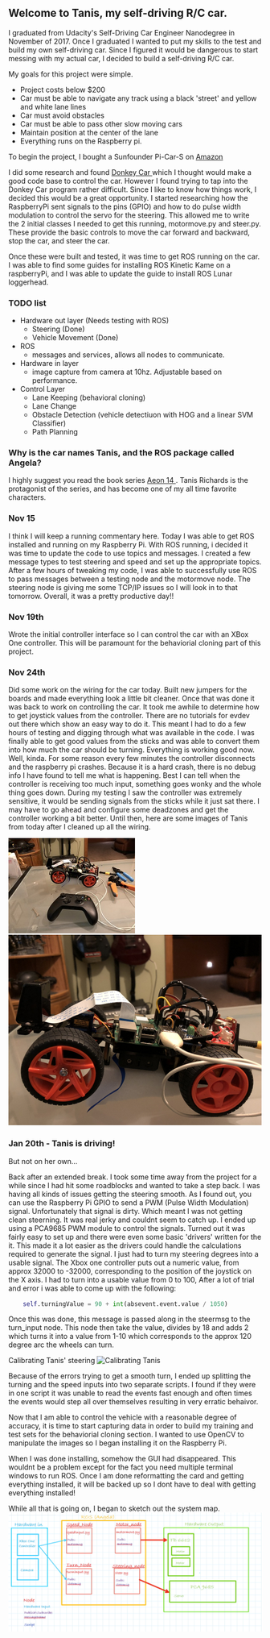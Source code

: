 ## Welcome to Tanis, my self-driving R/C car.

I graduated from Udacity's Self-Driving Car Engineer Nanodegree in November of 2017. Once I graduated I wanted to put my skills to the test and build my own self-driving car.  Since I figured it would be dangerous to start messing with my actual car, I decided to build a self-driving R/C car.  

My goals for this project were simple.  
- Project costs below $200
- Car must be able to navigate any track using a black 'street' and yellow and white lane lines
- Car must avoid obstacles
- Car must be able to pass other slow moving cars
- Maintain position at the center of the lane
- Everything runs on the Raspberry pi.

To begin the project, I bought a Sunfounder Pi-Car-S on [ Amazon ]( https://www.amazon.com/SunFounder-Raspberry-Smart-Robot-Car/dp/B06XYZRBNJ )

I did some research and found [ Donkey Car ]( http://www.donkeycar.com/ ) which I thought would make a good code base to control the car.  However I found trying to tap into the Donkey Car program rather difficult.  Since I like to know how things work, I decided this would be a great opportunity. I started researching how the RaspberryPi sent signals to the pins (GPIO) and how to do pulse width modulation to control the servo for the steering.  This allowed me to write the 2 initial classes I needed to get this running, motormove.py and steer.py.  These provide the basic controls to move the car forward and backward, stop the car, and steer the car.  

Once these were built and tested, it was time to get ROS running on the car.  I was able to find some guides for installing ROS Kinetic Kame on a raspberryPi, and I was able to update the guide to install ROS Lunar loggerhead.

### TODO list
- Hardware out layer (Needs testing with ROS)
    - Steering (Done)
    - Vehicle Movement (Done)
- ROS
    - messages and services, allows all nodes to communicate.
- Hardware in layer 
    - image capture from camera at 10hz.  Adjustable based on performance.
- Control Layer
    - Lane Keeping (behavioral cloning)
    - Lane Change
    - Obstacle Detection (vehicle detectiuon with HOG and a linear SVM Classifier)
    - Path Planning

### Why is the car names Tanis, and the ROS package called Angela?
I highly suggest you read the book series [ Aeon 14 ](http://www.aeon14.com/).  Tanis Richards is the protagonist of the series, and has become one of my all time favorite characters.

### Nov 15
I think I will keep a running commentary here.  Today I was able to get ROS installed and running on my Raspberry Pi. With ROS running, i decided it was time to update the code to use topics and messages.  I created a few message types to test steering and speed and set up the appropriate topics.  After a few hours of tweaking my code, I was able to successfully use ROS to pass messages between a testing node and the motormove node.  The steering node is giving me some TCP/IP issues so I will look in to that tomorrow.  Overall, it was a pretty productive day!!

### Nov 19th
Wrote the initial controller interface so I can control the car with an XBox One controller.  This will be paramount for the behaviorial cloning part of this project.


### Nov 24th
Did some work on the wiring for the car today.  Built new jumpers for the boards and made everything look a little bit cleaner.  Once that was done it was back to work on controlling the car.  It took me awhile to determine how to get joystick values from the controller.  There are no tutorials for evdev out there which show an easy way to do it.  This meant I had to do a few hours of testing and digging through what was available in the code.  I was finally able to get good values from the sticks and was able to convert them into how much the car should be turning.  Everything is working good now.  Well, kinda.  For some reason every few minutes the controller disconnects and the raspberry pi crashes.  Because it is a hard crash, there is no debug info I have found to tell me what is happening.  Best I can tell when the controller is receiving too much input, something goes wonky and the whole thing goes down.  During my testing I saw the controller was extremely sensitive, it would be sending signals from the sticks while it just sat there.  I may have to go ahead and configure some deadzones and get the controller working a bit better.  Until then, here are some images of Tanis from today after I cleaned up all the wiring. 

![Tanis with controller](images/IMG_8144.JPG)
![Cleaned up wiring](images/IMG_8145.JPG)

### Jan 20th - Tanis is driving!
But not on her own...

Back after an extended break.  I took some time away from the project for a while since I had hit some roadblocks and wanted to take a step back.  I was having all kinds of issues getting the steering smooth.  As I found out, you can use the Raspberry Pi GPIO to send a PWM (Pulse Width Modulation) signal.  Unfortunately that signal is dirty.  Which meant I was not getting clean steerning.  It was real jerky and couldnt seem to catch up.  I ended up using a PCA9685 PWM module to control the signals.  Turned out it was fairly easy to set up and there were even some basic 'drivers' written for the it.  This made it a lot easier as the drivers could handle the calculations required to generate the signal.  I just had to turn my steering degrees into a usable signal.  The Xbox one controller puts out a numeric value, from approx 32000 to -32000,  corresponding to the position of the joystick on the X axis.  I had to turn into a usable value from 0 to 100, After a lot of trial and error i was able to come up with the following:
```python
    self.turningValue = 90 + int(absevent.event.value / 1050) 
```

Once this was done, this message is passed along in the steermsg to the turn_input node.  This node then take the value, divides by 18 and adds 2 which turns it into a value from 1-10 which corresponds to the approx 120 degree arc the wheels can turn.

Calibrating Tanis' steering
![Calibrating Tanis](images/SteeringCal.jpg)

Because of the errors trying to get a smooth turn, I ended up splitting the turning and the speed inputs into two separate scripts.  I found if they were in one script it was unable to read the events fast enough and often times the events would step all over themselves resulting in very erratic behaivor.

Now that I am able to control the vehicle with a reasonable degree of accuracy, it is time to start capturing data in order to build my training and test sets for the behaviorial cloning section. I wanted to use OpenCV to manipulate the images so I began installing it on the Raspberry Pi.

When I was done installing, somehow the GUI had disappeared.  This wouldnt be a problem except for the fact you need multiple terminal windows to run ROS.  Once I am done reformatting the card and getting everything installed, it will be backed up so I dont have to deal with getting everything installed!

While all that is going on, I began to sketch out the system map.
![Angela System Overview](images/AngelaOverview.jpg)


